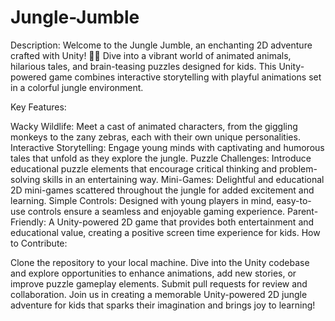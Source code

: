 # Jungle-Jumble

Description:
Welcome to the Jungle Jumble, an enchanting 2D adventure crafted with Unity! 🌴🦁
Dive into a vibrant world of animated animals, hilarious tales, and brain-teasing puzzles designed for kids. This Unity-powered game combines interactive storytelling with playful animations set in a colorful jungle environment.

Key Features:

Wacky Wildlife: Meet a cast of animated characters, from the giggling monkeys to the zany zebras, each with their own unique personalities.
Interactive Storytelling: Engage young minds with captivating and humorous tales that unfold as they explore the jungle.
Puzzle Challenges: Introduce educational puzzle elements that encourage critical thinking and problem-solving skills in an entertaining way.
Mini-Games: Delightful and educational 2D mini-games scattered throughout the jungle for added excitement and learning.
Simple Controls: Designed with young players in mind, easy-to-use controls ensure a seamless and enjoyable gaming experience.
Parent-Friendly: A Unity-powered 2D game that provides both entertainment and educational value, creating a positive screen time experience for kids.
How to Contribute:

Clone the repository to your local machine.
Dive into the Unity codebase and explore opportunities to enhance animations, add new stories, or improve puzzle gameplay elements.
Submit pull requests for review and collaboration.
Join us in creating a memorable Unity-powered 2D jungle adventure for kids that sparks their imagination and brings joy to learning!

